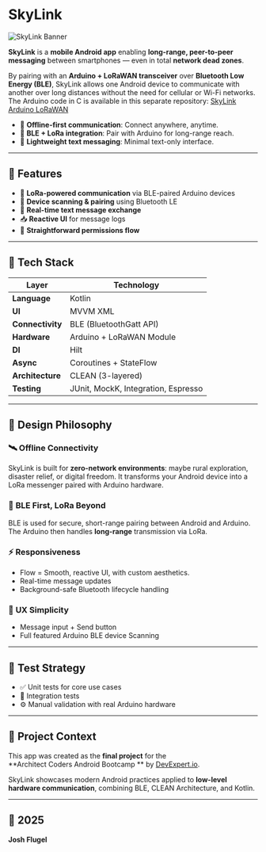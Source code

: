 # SkyLink 

![SkyLink Banner](app/src/main/res/drawable/img_header_devices_highway.png)

**SkyLink** is a **mobile Android app** enabling **long-range, peer-to-peer messaging** between smartphones — even in total **network dead zones**.

By pairing with an **Arduino + LoRaWAN transceiver** over **Bluetooth Low Energy (BLE)**, SkyLink allows one Android device to communicate with another over long distances without the need for cellular or Wi-Fi networks.
The Arduino code in C is available in this separate repository: [SkyLink Arduino LoRaWAN](https://github.com/joshflugel/Arduino_LoRa_Bluetooth_Wireless_Bridge_For_Android)

- 📶 **Offline-first communication**: Connect anywhere, anytime.
- 🔗 **BLE + LoRa integration**: Pair with Arduino for long-range reach.
- 💬 **Lightweight text messaging**: Minimal text-only interface.

---

## 🧠 Features

- 📡 **LoRa-powered communication** via BLE-paired Arduino devices
- 🔗 **Device scanning & pairing** using Bluetooth LE
- 💬 **Real-time text message exchange**
- 📥 **Reactive UI** for message logs
- 🔐 **Straightforward permissions flow**

---

## 🧱 Tech Stack

| Layer        | Technology |
|--------------|------------|
| **Language** | Kotlin |
| **UI**       | MVVM XML |
| **Connectivity** | BLE (BluetoothGatt API) |
| **Hardware** | Arduino + LoRaWAN Module |
| **DI**       | Hilt |
| **Async**    | Coroutines + StateFlow |
| **Architecture** | CLEAN (3-layered) |
| **Testing**  | JUnit, MockK, Integration, Espresso |

---

## 🎨 Design Philosophy

### 🛰️ **Offline Connectivity**
SkyLink is built for **zero-network environments**: maybe rural exploration, disaster relief, or digital freedom. It transforms your Android device into a LoRa messenger paired with Arduino hardware.

### 🔗 **BLE First, LoRa Beyond**
BLE is used for secure, short-range pairing between Android and Arduino. The Arduino then handles **long-range** transmission via LoRa.

### ⚡ **Responsiveness**
- Flow = Smooth, reactive UI, with custom aesthetics.
- Real-time message updates
- Background-safe Bluetooth lifecycle handling

### 🧭 **UX Simplicity**
- Message input + Send button
- Full featured Arduino BLE device Scanning

---

## 🧪 Test Strategy 

- ✅ Unit tests for core use cases
- 🔄 Integration tests 
- ⚙️ Manual validation with real Arduino hardware

---

## 📜 Project Context

This app was created as the **final project** for the  
**Architect Coders Android Bootcamp ** by [DevExpert.io](https://devexpert.io).



SkyLink showcases modern Android practices applied to **low-level hardware communication**, combining BLE, CLEAN Architecture, and Kotlin.

---

## 📆 2025  
**Josh Flugel**
